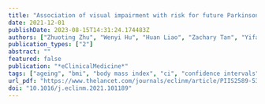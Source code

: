 ```yaml
---
title: "Association of visual impairment with risk for future Parkinson's disease"
date: 2021-12-01
publishDate: 2023-08-15T14:31:24.174483Z
authors: ["Zhuoting Zhu", "Wenyi Hu", "Huan Liao", "Zachary Tan", "Yifan Chen", "Danli Shi", "Xianwen Shang", admin, "Yu Huang", "Honghua Yu", "Wei Wang", "Mingguang He", "Xiaohong Yang"]
publication_types: ["2"]
abstract: ""
featured: false
publication: "*eClinicalMedicine*"
tags: ["ageing", "bmi", "body mass index", "ci", "confidence intervals", "hazard ratios", "hr", "interquartile range", "iqr", "logarithm of the minimum angle of resolution", "logmar", "national health service", "nhs", "parkinson's disease", "patient health questionnaire-2", "pd", "phq-2", "positive predictive value", "ppv", "sd", "standard deviations", "va", "vi", "visual acuity", "visual impairment", "visual impairment"]
url_pdf: "https://www.thelancet.com/journals/eclinm/article/PIIS2589-5370(21)00470-3/fulltext"
doi: "10.1016/j.eclinm.2021.101189"
---
```


